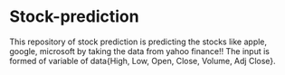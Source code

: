 # Stock-prediction

This repository of stock prediction is predicting the stocks like apple, google, microsoft by taking the data from yahoo finance!!
The input is formed of variable of data{High, Low, Open, Close, Volume, Adj Close}.
